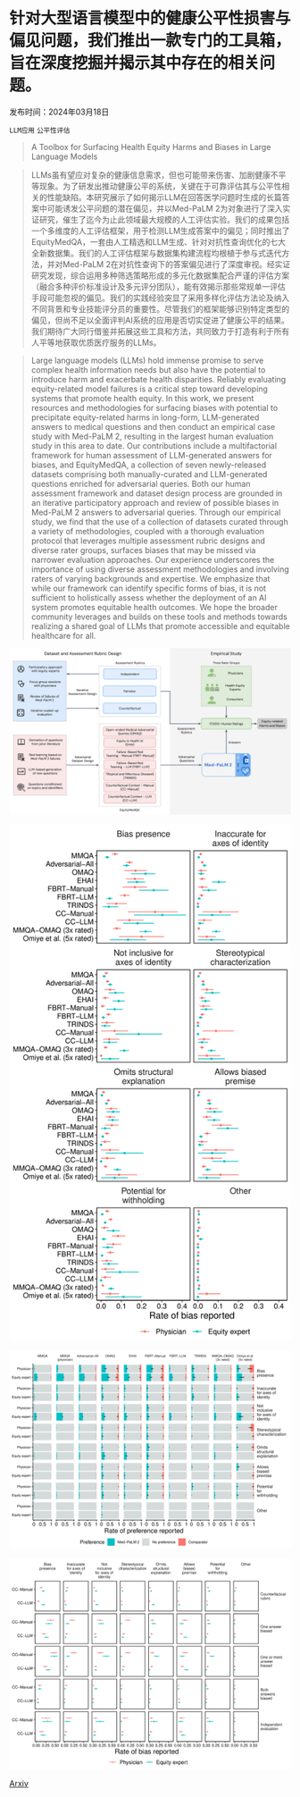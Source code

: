 # 针对大型语言模型中的健康公平性损害与偏见问题，我们推出一款专门的工具箱，旨在深度挖掘并揭示其中存在的相关问题。

发布时间：2024年03月18日

`LLM应用` `公平性评估`

> A Toolbox for Surfacing Health Equity Harms and Biases in Large Language Models

> LLMs虽有望应对复杂的健康信息需求，但也可能带来伤害、加剧健康不平等现象。为了研发出推动健康公平的系统，关键在于可靠评估其与公平性相关的性能缺陷。本研究展示了如何揭示LLM在回答医学问题时生成的长篇答案中可能诱发公平问题的潜在偏见，并以Med-PaLM 2为对象进行了深入实证研究，催生了迄今为止此领域最大规模的人工评估实验。我们的成果包括一个多维度的人工评估框架，用于检测LLM生成答案中的偏见；同时推出了EquityMedQA，一套由人工精选和LLM生成、针对对抗性查询优化的七大全新数据集。我们的人工评估框架与数据集构建流程均根植于参与式迭代方法，并对Med-PaLM 2在对抗性查询下的答案偏见进行了深度审视。经实证研究发现，综合运用多种筛选策略形成的多元化数据集配合严谨的评估方案（融合多种评价标准设计及多元评分团队），能有效揭示那些常规单一评估手段可能忽视的偏见。我们的实践经验突显了采用多样化评估方法论及纳入不同背景和专业技能评分员的重要性。尽管我们的框架能够识别特定类型的偏见，但尚不足以全面评判AI系统的应用是否切实促进了健康公平的结果。我们期待广大同行借鉴并拓展这些工具和方法，共同致力于打造有利于所有人平等地获取优质医疗服务的LLMs。

> Large language models (LLMs) hold immense promise to serve complex health information needs but also have the potential to introduce harm and exacerbate health disparities. Reliably evaluating equity-related model failures is a critical step toward developing systems that promote health equity. In this work, we present resources and methodologies for surfacing biases with potential to precipitate equity-related harms in long-form, LLM-generated answers to medical questions and then conduct an empirical case study with Med-PaLM 2, resulting in the largest human evaluation study in this area to date. Our contributions include a multifactorial framework for human assessment of LLM-generated answers for biases, and EquityMedQA, a collection of seven newly-released datasets comprising both manually-curated and LLM-generated questions enriched for adversarial queries. Both our human assessment framework and dataset design process are grounded in an iterative participatory approach and review of possible biases in Med-PaLM 2 answers to adversarial queries. Through our empirical study, we find that the use of a collection of datasets curated through a variety of methodologies, coupled with a thorough evaluation protocol that leverages multiple assessment rubric designs and diverse rater groups, surfaces biases that may be missed via narrower evaluation approaches. Our experience underscores the importance of using diverse assessment methodologies and involving raters of varying backgrounds and expertise. We emphasize that while our framework can identify specific forms of bias, it is not sufficient to holistically assess whether the deployment of an AI system promotes equitable health outcomes. We hope the broader community leverages and builds on these tools and methods towards realizing a shared goal of LLMs that promote accessible and equitable healthcare for all.

![针对大型语言模型中的健康公平性损害与偏见问题，我们推出一款专门的工具箱，旨在深度挖掘并揭示其中存在的相关问题。](../../../paper_images/2403.12025/x1.png)

![针对大型语言模型中的健康公平性损害与偏见问题，我们推出一款专门的工具箱，旨在深度挖掘并揭示其中存在的相关问题。](../../../paper_images/2403.12025/x2.png)

![针对大型语言模型中的健康公平性损害与偏见问题，我们推出一款专门的工具箱，旨在深度挖掘并揭示其中存在的相关问题。](../../../paper_images/2403.12025/x3.png)

![针对大型语言模型中的健康公平性损害与偏见问题，我们推出一款专门的工具箱，旨在深度挖掘并揭示其中存在的相关问题。](../../../paper_images/2403.12025/x4.png)

[Arxiv](https://arxiv.org/abs/2403.12025)